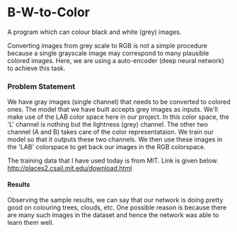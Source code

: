 # B-W-to-Color
A program which can colour black and white (grey) images. 

Converting images from grey scale to RGB is not a simple procedure because a single grayscale image may correspond to many plausible colored images. Here, we are using a auto-encoder (deep neural network) to achieve this task. 

### Problem Statement
We have gray images (single channel) that needs to be converted to colored ones. The model that we have built accepts grey images as inputs. We'll make use of the LAB color space here in our project. In this color space, the 'L' channel is nothing but the lightness (grey) channel. The other two channel (A and B) takes care of the color representataion. We train our model so that it outputs these two channels. We then use these images in the 'LAB' colorspace to get back our images in the RGB colorspace. 

The training data that I have used today is from MIT. Link is given below. 
http://places2.csail.mit.edu/download.html

#### Results
Observing the sample results, we can say that our network is doing pretty good on colouring trees, clouds, etc. One possible reason is because there are many such images in the dataset and hence the network was able to learn them well.  
